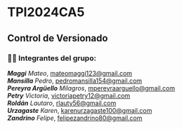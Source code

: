# TPI2024CA5
## Control de Versionado
### :technologist: Integrantes del grupo:
_**Maggi**_ _Mateo_, mateomaggi123@gmail.com <br/>
_**Mansilla**_ _Pedro_, pedromansilla154@gmail.com <br/>
_**Pereyra Argüello**_ _Milagros_, mpereyraarguello@gmail.com <br/>
_**Petry**_ _Victoria_, victoriapetry12@gmail.com <br/>
_**Roldán**_ _Lautaro_, rlauty56@gmail.com <br/>
_**Urzagaste**_ _Karen_,  karenurzagaste100@gmail.com <br/>
_**Zandrino**_ _Felipe_,  felipezandrino80@gmail.com <br/>

